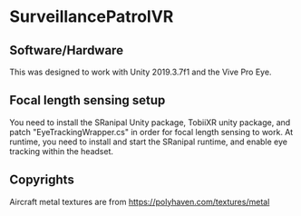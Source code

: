 # SurveillancePatrolVR
## Software/Hardware

This was designed to work with Unity 2019.3.7f1 and the Vive Pro Eye.

## Focal length sensing setup

You need to install the SRanipal Unity package, TobiiXR unity package, and patch "EyeTrackingWrapper.cs" in order for focal length sensing to work.
At runtime, you need to install and start the SRanipal runtime, and enable eye tracking within the headset.

## Copyrights

Aircraft metal textures are from https://polyhaven.com/textures/metal
